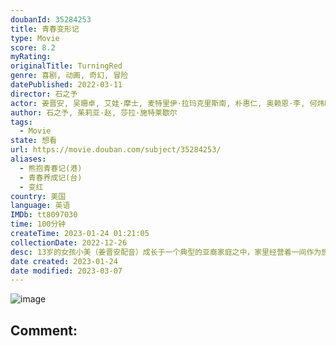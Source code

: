 ```yaml
---
doubanId: 35284253
title: 青春变形记
type: Movie
score: 8.2
myRating: 
originalTitle: TurningRed
genre: 喜剧, 动画, 奇幻, 冒险
datePublished: 2022-03-11
director: 石之予
actor: 姜晋安, 吴珊卓, 艾娃·摩士, 麦特里伊·拉玛克里斯南, 朴惠仁, 奥赖恩·李, 何炜晴, 特里斯坦·艾瑞克·陈, 吴汉章, 菲尼亚斯·奥康奈尔, 乔丹·费舍, 托菲尔, 格雷森·维拉纽瓦, 乔什·列维, 洛瑞·坦·齐恩, 雪莉·可拉, 莉莉安·林, 艾迪森·钱德勒, 莉莉·桑费利波, 萨沙·罗伊茨, 安妮, undefined
author: 石之予, 茱莉亚·赵, 莎拉·施特莱歇尔
tags:
  - Movie
state: 想看
url: https://movie.douban.com/subject/35284253/
aliases:
  - 熊抱青春记(港)
  - 青春养成记(台)
  - 变红
country: 美国
language: 英语
IMDb: tt8097030
time: 100分钟
createTime: 2023-01-24 01:21:05
collectionDate: 2022-12-26
desc: 13岁的女孩小美（姜晋安配音）成长于一个典型的亚裔家庭之中，家里经营着一间作为旅游景点对外开放的祠堂，祠堂里供奉着家族的祖先。小美的母亲（吴珊卓SandraOh饰）是一个对孩子关怀备至又略微有...
date created: 2023-01-24
date modified: 2023-03-07
---
```


![image](p2868096837.jpg)

Comment:
---
